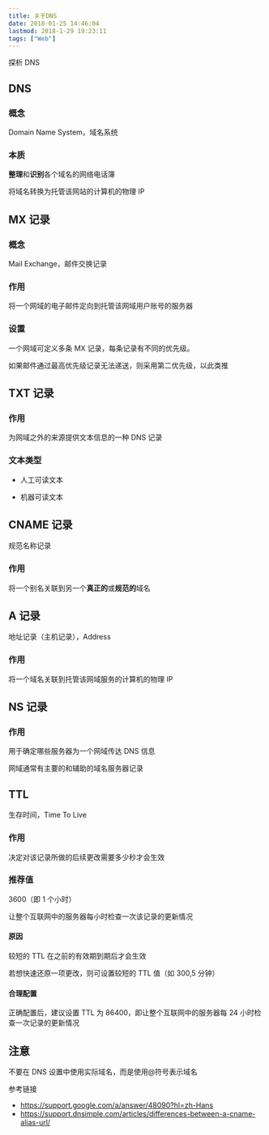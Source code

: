 ```yaml
---
title: 关于DNS
date: 2018-01-25 14:46:04
lastmod: 2018-1-29 19:23:11
tags: ["Web"]
---
```


探析 DNS

<!-- more -->

## DNS

### 概念

Domain Name System，域名系统

### 本质

**整理**和**识别**各个域名的网络电话簿

将域名转换为托管该网站的计算机的物理 IP

## MX 记录

### 概念

Mail Exchange，邮件交换记录

### 作用

将一个网域的电子邮件定向到托管该网域用户账号的服务器

### 设置

一个网域可定义多条 MX 记录，每条记录有不同的优先级。

如果邮件通过最高优先级记录无法递送，则采用第二优先级，以此类推

## TXT 记录

### 作用

为网域之外的来源提供文本信息的一种 DNS 记录

### 文本类型

- 人工可读文本

- 机器可读文本

## CNAME 记录

规范名称记录

### 作用

将一个别名关联到另一个**真正的**或**规范的**域名

## A 记录

地址记录（主机记录），Address

### 作用

将一个域名关联到托管该网域服务的计算机的物理 IP

## NS 记录

### 作用

用于确定哪些服务器为一个网域传达 DNS 信息

网域通常有主要的和辅助的域名服务器记录

## TTL

生存时间，Time To Live

### 作用

决定对该记录所做的后续更改需要多少秒才会生效

### 推荐值

3600（即 1 个小时）

让整个互联网中的服务器每小时检查一次该记录的更新情况

#### 原因

较短的 TTL 在之前的有效期到期后才会生效

若想快速还原一项更改，则可设置较短的 TTL 值（如 300,5 分钟）

#### 合理配置

正确配置后，建议设置 TTL 为 86400，即让整个互联网中的服务器每 24 小时检查一次记录的更新情况

## 注意

不要在 DNS 设置中使用实际域名，而是使用@符号表示域名

参考链接

- <a href="https://support.google.com/a/answer/48090?hl=zh-Hans">https://support.google.com/a/answer/48090?hl=zh-Hans</a>
- <a href="https://support.dnsimple.com/articles/differences-between-a-cname-alias-url/">https://support.dnsimple.com/articles/differences-between-a-cname-alias-url/</a>

